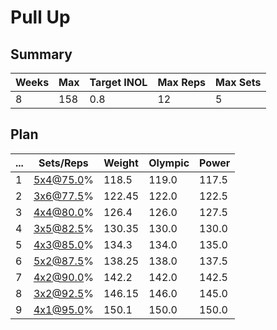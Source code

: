 # Pull Up

## Summary

Weeks | Max | Target INOL | Max Reps | Max Sets
--- | --- | --- | --- | ---
8 | 158 | 0.8 | 12 | 5

## Plan

 ... | Sets/Reps | Weight | Olympic | Power
--- | --- | --- | --- | ---
1 | 5x4@75.0% | 118.5 | 119.0 | 117.5
2 | 3x6@77.5% | 122.45 | 122.0 | 122.5
3 | 4x4@80.0% | 126.4 | 126.0 | 127.5
4 | 3x5@82.5% | 130.35 | 130.0 | 130.0
5 | 4x3@85.0% | 134.3 | 134.0 | 135.0
6 | 5x2@87.5% | 138.25 | 138.0 | 137.5
7 | 4x2@90.0% | 142.2 | 142.0 | 142.5
8 | 3x2@92.5% | 146.15 | 146.0 | 145.0
9 | 4x1@95.0% | 150.1 | 150.0 | 150.0
